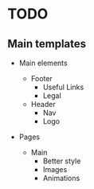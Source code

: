# TODO

## Main templates
 + Main elements
   + Footer
      + Useful Links
      + Legal
   + Header
      + Nav
      + Logo

 + Pages
   + Main 
      + Better style
      + Images
      + Animations
